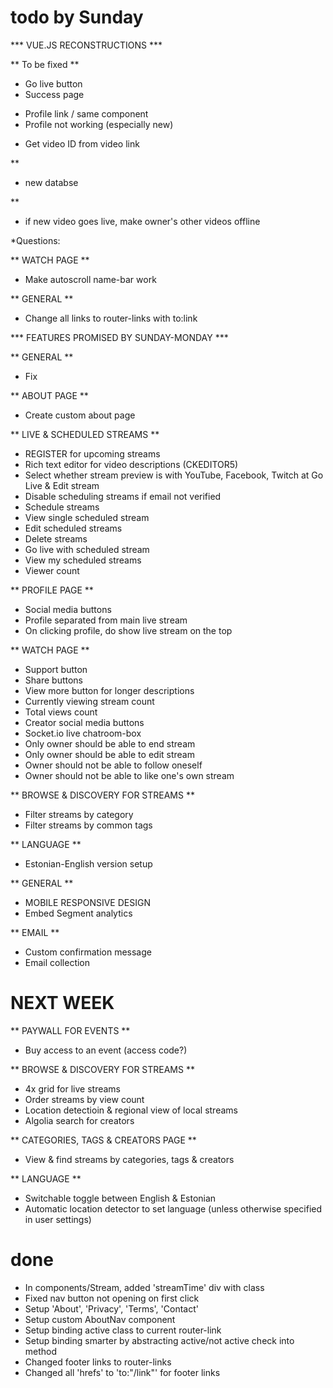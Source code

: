 # todo by Sunday

*** VUE.JS RECONSTRUCTIONS ***

** To be fixed **
- Go live button
- Success page
+ Profile link / same component
+ Profile not working (especially new)
- Get video ID from video link

** 
- new databse

**
- if new video goes live, make owner's other videos offline

*Questions:
<!-- - Do I have to change every req.user._id and is there an equivalently convenient way to get this? -->

** WATCH PAGE **
<!-- + If LoggedIn && User==Owner
    + Show edit stream button
    + Show end stream button
    + Disable liking video
    + Don't show follow
+ Make like button work
+ Make follow button work
+ If stream has ended, show it has ended -->
- Make autoscroll name-bar work

** GENERAL **
- Change all <a> links to router-links with to:link


*** FEATURES PROMISED BY SUNDAY-MONDAY ***

** GENERAL ** 
- Fix

** ABOUT PAGE **
- Create custom about page

** LIVE & SCHEDULED STREAMS **
- REGISTER for upcoming streams
- Rich text editor for video descriptions (CKEDITOR5)
- Select whether stream preview is with YouTube, Facebook, Twitch at Go Live & Edit stream
- Disable scheduling streams if email not verified
- Schedule streams
- View single scheduled stream
- Edit scheduled streams
- Delete streams
- Go live with scheduled stream
- View my scheduled streams
- Viewer count

** PROFILE PAGE **
- Social media buttons
- Profile separated from main live stream
- On clicking profile, do show live stream on the top

** WATCH PAGE **
- Support button
- Share buttons
- View more button for longer descriptions
- Currently viewing stream count
- Total views count
- Creator social media buttons
- Socket.io live chatroom-box
- Only owner should be able to end stream
- Only owner should be able to edit stream
- Owner should not be able to follow oneself
- Owner should not be able to like one's own stream

** BROWSE & DISCOVERY FOR STREAMS **
- Filter streams by category
- Filter streams by common tags

** LANGUAGE **
- Estonian-English version setup

** GENERAL **
- MOBILE RESPONSIVE DESIGN
- Embed Segment analytics

** EMAIL ** 
- Custom confirmation message
- Email collection

# NEXT WEEK

** PAYWALL FOR EVENTS **
- Buy access to an event (access code?)

** BROWSE & DISCOVERY FOR STREAMS **
- 4x grid for live streams
- Order streams by view count
- Location detectioin & regional view of local streams
- Algolia search for creators

** CATEGORIES, TAGS & CREATORS PAGE ** 
- View & find streams by categories, tags & creators

** LANGUAGE ** 
- Switchable toggle between English & Estonian
- Automatic location detector to set language (unless otherwise specified in user settings)


# done
+ In components/Stream, added 'streamTime' div with class
+ Fixed nav button not opening on first click
+ Setup 'About', 'Privacy', 'Terms', 'Contact'
+ Setup custom AboutNav component
+ Setup binding active class to current router-link
+ Setup binding smarter by abstracting active/not active check into method
+ Changed footer <a> links to router-links
+ Changed all 'hrefs' to 'to:"/link"' for footer links
